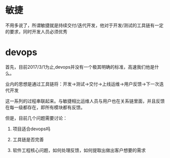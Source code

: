 # 敏捷

不用多说了，所谓敏捷就是持续交付/迭代开发，他对于开发/测试的工具链有一定的要求，同时开发人员必须优秀

# devops

首先，目前2017/3/1为止,devops并没有一个极其明确的标准，高速我们他是什么。

业内的思想是通过工具链将：开发->测试->交付->上线运维->用户反馈->下一次迭代开发

这一系列的过程串联起来。与敏捷相比运维人员与用户也在关系链里面，并且反馈在每一级都存在，即所有模块都有反馈。

但是，目前几个问题需要讨论：

1. 项目适合devops吗

2. 工具链是否完善

3. 软件工程核心问题，如何处理反馈，如何提取出做出客户想要的需求